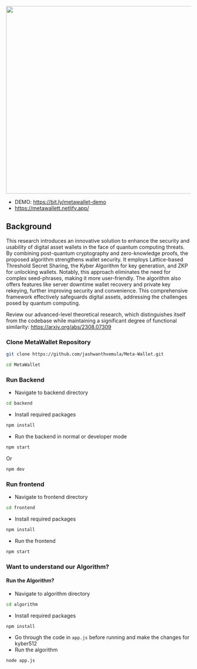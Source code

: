 <img src="https://user-images.githubusercontent.com/75620849/230622162-c804d78e-91a5-47c0-a51e-e83cdeb9f2d7.png" width="512" />

* DEMO: https://bit.ly/metawallet-demo
* https://metawallett.netlify.app/

## Background
This research introduces an innovative solution to enhance the security and usability of digital asset wallets in the face of quantum computing threats. By combining post-quantum cryptography and zero-knowledge proofs, the proposed algorithm strengthens wallet security. It employs Lattice-based Threshold Secret Sharing, the Kyber Algorithm for key generation, and ZKP for unlocking wallets. Notably, this approach eliminates the need for complex seed-phrases, making it more user-friendly. The algorithm also offers features like server downtime wallet recovery and private key rekeying, further improving security and convenience. This comprehensive framework effectively safeguards digital assets, addressing the challenges posed by quantum computing.

Review our advanced-level theoretical research, which distinguishes itself from the codebase while maintaining a significant degree of functional similarity:
https://arxiv.org/abs/2308.07309

### Clone MetaWallet Repository 
```bash
git clone https://github.com/jashwanthvemula/Meta-Wallet.git
```
```bash
cd MetaWallet
```

### Run Backend
- Navigate to backend directory
```bash
cd backend
```
- Install required packages
```bash
npm install
```
- Run the backend in normal or developer mode
```bash
npm start
```
Or
```bash
npm dev
```

### Run frontend
- Navigate to frontend directory
```bash
cd frontend
```
- Install required packages
```bash
npm install
```
- Run the frontend
```bash
npm start
```

### Want to understand our Algorithm?

<!-- img src="https://user-images.githubusercontent.com/75620849/230621844-0bcc63b4-fb65-4f16-87dc-dafd9c0b3144.png" width="725" /-->

#### Run the Algorithm?
- Navigate to algorithm directory
```bash
cd algorithm
```
- Install required packages
```bash
npm install
```
- Go through the code in `app.js` before running and make the changes for kyber512
- Run the algorithm
```bash
node app.js
```
